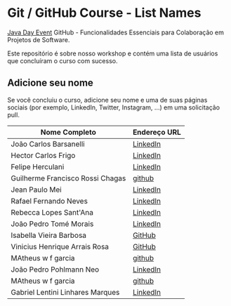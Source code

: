 # Git / GitHub Course - List Names

[Java Day Event](https://javanoroeste.com.br/javanoroeste/javaday_riopreto/) GitHub - Funcionalidades Essenciais para Colaboração em Projetos de Software.

Este repositório é sobre nosso workshop e contém uma lista de usuários que concluíram o curso com sucesso.

## Adicione seu nome

Se você concluiu o curso, adicione seu nome e uma de suas páginas sociais (por exemplo, LinkedIn, Twitter, Instagram, ...) em uma solicitação pull.

|Nome Completo| Endereço URL | 
|--|--| 
| João Carlos Barsanelli | [LinkedIn](https://www.linkedin.com/in/joão-carlos-barsanelli) |
| Hector Carlos Frigo | [LinkedIn](https://www.linkedin.com/in/hectorfrigoo) |
| Felipe Herculani | [LinkedIn](https://www.linkedin.com/in/felipe-pontes-3145b025b) |
| Guilherme Francisco Rossi Chagas | [github](https://github.com/GuilhermeFranci) |
| Jean Paulo Mei | [LinkedIn](https://br.linkedin.com/in/jean-paulo-mei-a42056137) |
| Rafael Fernando Neves | [LinkedIn](https://www.linkedin.com/in/rafael-neves-774251150/) |
| Rebecca Lopes Sant'Ana | [LinkedIn](https://www.linkedin.com/in/rebecca-santana-767440194/) |
| João Pedro Tomé Morais | [LinkedIn](https://br.linkedin.com/in/jo%C3%A3o-pedro-tom%C3%A9-morais-2ba369290) |
| Isabella Vieira Barbosa | [GitHub](https://github.com/Bella5900g/) |
| Vinicius Henrique Arrais Rosa | [GitHub](https://github.com/Vinicius-vhar) | 
| MAtheus w f garcia | [github](https://github.com/Mgarcia0029) | 
| João Pedro Pohlmann Neo | [LinkedIn](https://br.linkedin.com/in/jo%C3%A3o-pedro-pohlmann-neo-056580236) |
| MAtheus w f garcia | [github](https://github.com/Mgarcia0029) |
| Gabriel Lentini Linhares Marques | [LinkedIn](https://www.linkedin.com/in/Gabriel-Lentini) |

